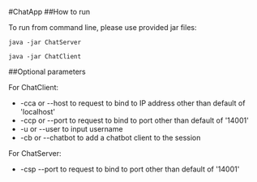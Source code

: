 #ChatApp
##How to run  

To run from command line, please use provided jar files:

<code>java -jar ChatServer</code>

<code>java -jar ChatClient</code>

##Optional parameters

For ChatClient:
- -cca or --host to request to bind to IP address other than default of 'localhost' 
- -ccp or --port to request to bind to port other than default of '14001'
- -u or --user to input username
- -cb or --chatbot to add a chatbot client to the session

For ChatServer: 
- -csp --port to request to bind to port other than default of '14001'

